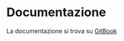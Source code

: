 # Documentazione
La documentazione si trova su [GitBook](https://docker-22.gitbook.io/docker-utilities/docs)
